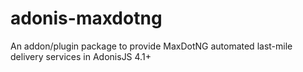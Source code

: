 # adonis-maxdotng
An addon/plugin package to provide MaxDotNG automated last-mile delivery services in AdonisJS 4.1+
